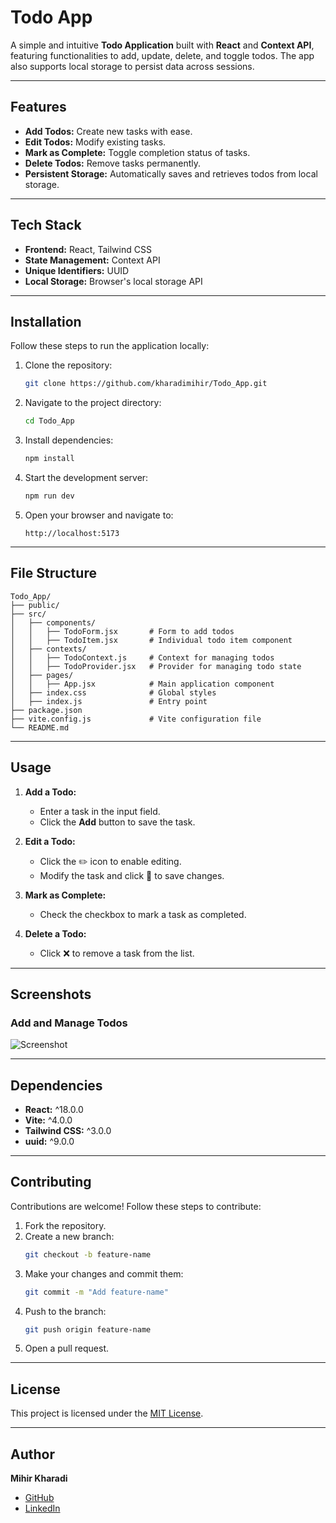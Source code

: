 # Todo App

A simple and intuitive **Todo Application** built with **React** and **Context API**, featuring functionalities to add, update, delete, and toggle todos. The app also supports local storage to persist data across sessions.

---

## Features

- **Add Todos:** Create new tasks with ease.
- **Edit Todos:** Modify existing tasks.
- **Mark as Complete:** Toggle completion status of tasks.
- **Delete Todos:** Remove tasks permanently.
- **Persistent Storage:** Automatically saves and retrieves todos from local storage.

---

## Tech Stack

- **Frontend:** React, Tailwind CSS
- **State Management:** Context API
- **Unique Identifiers:** UUID
- **Local Storage:** Browser's local storage API

---

## Installation

Follow these steps to run the application locally:

1. Clone the repository:
   ```bash
   git clone https://github.com/kharadimihir/Todo_App.git
   ```

2. Navigate to the project directory:
   ```bash
   cd Todo_App
   ```

3. Install dependencies:
   ```bash
   npm install
   ```

4. Start the development server:
   ```bash
   npm run dev
   ```

5. Open your browser and navigate to:
   ```
   http://localhost:5173
   ```

---

## File Structure

```
Todo_App/
├── public/
├── src/
│   ├── components/
│   │   ├── TodoForm.jsx       # Form to add todos
│   │   ├── TodoItem.jsx       # Individual todo item component
│   ├── contexts/
│   │   ├── TodoContext.js     # Context for managing todos
│   │   ├── TodoProvider.jsx   # Provider for managing todo state
│   ├── pages/
│   │   ├── App.jsx            # Main application component
│   ├── index.css              # Global styles
│   ├── index.js               # Entry point
├── package.json
├── vite.config.js             # Vite configuration file
└── README.md
```

---

## Usage

1. **Add a Todo:**
   - Enter a task in the input field.
   - Click the **Add** button to save the task.

2. **Edit a Todo:**
   - Click the ✏️ icon to enable editing.
   - Modify the task and click 📁 to save changes.

3. **Mark as Complete:**
   - Check the checkbox to mark a task as completed.

4. **Delete a Todo:**
   - Click ❌ to remove a task from the list.

---

## Screenshots

### Add and Manage Todos
![Screenshot](https://via.placeholder.com/800x400?text=Todo+App+Screenshot)

---

## Dependencies

- **React:** ^18.0.0
- **Vite:** ^4.0.0
- **Tailwind CSS:** ^3.0.0
- **uuid:** ^9.0.0

---

## Contributing

Contributions are welcome! Follow these steps to contribute:

1. Fork the repository.
2. Create a new branch:
   ```bash
   git checkout -b feature-name
   ```
3. Make your changes and commit them:
   ```bash
   git commit -m "Add feature-name"
   ```
4. Push to the branch:
   ```bash
   git push origin feature-name
   ```
5. Open a pull request.

---

## License

This project is licensed under the [MIT License](LICENSE).

---

## Author

**Mihir Kharadi**

- [GitHub](https://github.com/kharadimihir)
- [LinkedIn](https://linkedin.com/in/mihir-kharadi)


